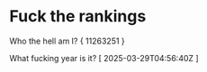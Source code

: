 # Fuck the rankings

Who the hell am I?
{ 11263251 }

What fucking year is it?
[ 2025-03-29T04:56:40Z ]
